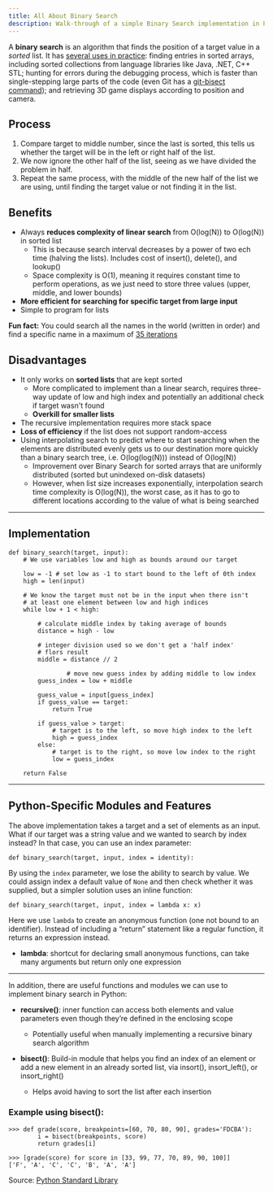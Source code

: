 ```yaml
---
title: All About Binary Search
description: Walk-through of a simple Binary Search implementation in Python and discussion of binary search time and space complexity.
---
```


A **binary search** is an algorithm that finds the position of a target value in a _sorted_ list. It has [several uses in practice](https://stackoverflow.com/questions/540165/where-is-binary-search-used-in-practice): finding entries in  sorted arrays, including sorted collections from language libraries like Java, .NET, C++ STL; hunting for errors during the debugging process, which is faster than single-stepping large parts of the code (even Git has a [git-bisect command](https://git-scm.com/book/en/v2/Git-Tools-Debugging-with-Git#Binary-Search)); and retrieving 3D game displays according to position and camera.

## Process
1. Compare target to middle number, since the last is sorted, this tells us whether the target will be in the left or right half of the list.
2. We now ignore the other half of the list, seeing as we have divided the problem in half.
3. Repeat the same process, with the middle of the new half of the list we are using, until finding the target value or not finding it in the list.

## Benefits
- Always **reduces complexity of linear search** from O(log(N)) to O(log(N)) in sorted list
	- This is because search interval decreases by a power of two ech time (halving the lists). Includes cost of insert(), delete(), and lookup()
	- Space complexity is O(1), meaning it requires constant time to perform operations, as we just need to store three values (upper, middle, and lower bounds)
- **More efficient for searching for specific target from large input**
- Simple to program for lists

**Fun fact:** You could search all the names in the world (written in order) and find a specific name in a maximum of [35 iterations](https://www.hackerearth.com/practice/algorithms/searching/binary-search/tutorial/)

## Disadvantages
- It only works on **sorted lists** that are kept sorted
	- More complicated to implement than a linear search, requires three-way update of low and high index and potentially an additional check if target wasn't found
	- **Overkill for smaller lists**
- The recursive implementation requires more stack space
- **Loss of efficiency** if the list does not support random-access
- Using interpolating search to predict where to start searching when the elements are distributed evenly gets us to our destination more quickly than a binary search tree, i.e. O(log(log(N))) instead of O(log(N))
	- Improvement over Binary Search for sorted arrays that are uniformly distributed (sorted but unindexed on-disk datasets)
	- However, when list size increases exponentially, interpolation search time complexity is O(log(N)), the worst case, as it has to go to different locations according to the value of what is being searched

---

## Implementation

```shell
def binary_search(target, input):
    # We use variables low and high as bounds around our target

    low = -1 # set low as -1 to start bound to the left of 0th index
    high = len(input)

    # We know the target must not be in the input when there isn't
    # at least one element between low and high indices
    while low + 1 < high:

        # calculate middle index by taking average of bounds
        distance = high - low

        # integer division used so we don't get a 'half index'
        # flors result
        middle = distance // 2 

				# move new guess index by adding middle to low index
        guess_index = low + middle

        guess_value = input[guess_index]
        if guess_value == target:
            return True

        if guess_value > target:
            # target is to the left, so move high index to the left
            high = guess_index
        else:
            # target is to the right, so move low index to the right
            low = guess_index

    return False
```
---

## Python-Specific Modules and Features

The above implementation takes a target and a set of elements as an input. What if our target was a string value and we wanted to search by index instead? In that case, you can use an index parameter:

```shell
def binary_search(target, input, index = identity):
```

By using the ```index``` parameter, we lose the ability to search by value. We could assign index a default value of ```None``` and then check whether it was supplied, but a simpler solution uses an inline function: 

```shell
def binary_search(target, input, index = lambda x: x)
```

Here we use ```lambda``` to create an anonymous function (one not bound to an identifier). Instead of including a “return” statement like a regular function, it returns an expression instead. 

- **lambda**: shortcut for declaring small anonymous functions, can take many arguments but return only one expression

---

In addition, there are useful functions and modules we can use to implement binary search in Python:

- **recursive()**: inner function can access both elements and value parameters even though they’re defined in the enclosing scope
	- Potentially useful when manually implementing a recursive binary search algorithm

- **bisect()**: Build-in module that helps you find an index of an element or add a new element in an already sorted list, via insort(), insort_left(), or insort_right()
	- Helps avoid having to sort the list after each insertion

### Example using bisect(): 

```shell
>>> def grade(score, breakpoints=[60, 70, 80, 90], grades='FDCBA'):
        i = bisect(breakpoints, score)
        return grades[i]

>>> [grade(score) for score in [33, 99, 77, 70, 89, 90, 100]]
['F', 'A', 'C', 'C', 'B', 'A', 'A']
```

Source: [Python Standard Library](https://docs.python.org/2/library/bisect.html)
